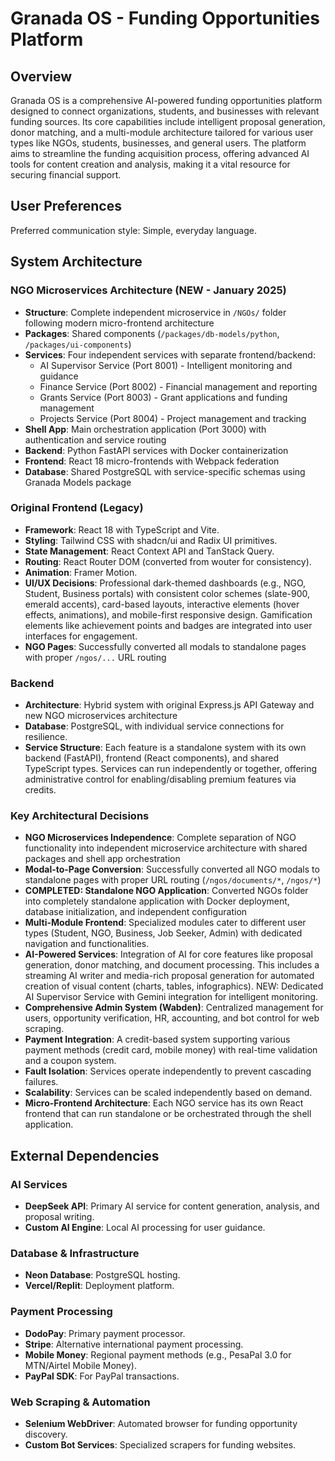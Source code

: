 # Granada OS - Funding Opportunities Platform

## Overview

Granada OS is a comprehensive AI-powered funding opportunities platform designed to connect organizations, students, and businesses with relevant funding sources. Its core capabilities include intelligent proposal generation, donor matching, and a multi-module architecture tailored for various user types like NGOs, students, businesses, and general users. The platform aims to streamline the funding acquisition process, offering advanced AI tools for content creation and analysis, making it a vital resource for securing financial support.

## User Preferences

Preferred communication style: Simple, everyday language.

## System Architecture

### NGO Microservices Architecture (NEW - January 2025)
- **Structure**: Complete independent microservice in `/NGOs/` folder following modern micro-frontend architecture
- **Packages**: Shared components (`/packages/db-models/python`, `/packages/ui-components`)
- **Services**: Four independent services with separate frontend/backend:
  - AI Supervisor Service (Port 8001) - Intelligent monitoring and guidance
  - Finance Service (Port 8002) - Financial management and reporting  
  - Grants Service (Port 8003) - Grant applications and funding management
  - Projects Service (Port 8004) - Project management and tracking
- **Shell App**: Main orchestration application (Port 3000) with authentication and service routing
- **Backend**: Python FastAPI services with Docker containerization
- **Frontend**: React 18 micro-frontends with Webpack federation
- **Database**: Shared PostgreSQL with service-specific schemas using Granada Models package

### Original Frontend (Legacy)
- **Framework**: React 18 with TypeScript and Vite.
- **Styling**: Tailwind CSS with shadcn/ui and Radix UI primitives.
- **State Management**: React Context API and TanStack Query.
- **Routing**: React Router DOM (converted from wouter for consistency).
- **Animation**: Framer Motion.
- **UI/UX Decisions**: Professional dark-themed dashboards (e.g., NGO, Student, Business portals) with consistent color schemes (slate-900, emerald accents), card-based layouts, interactive elements (hover effects, animations), and mobile-first responsive design. Gamification elements like achievement points and badges are integrated into user interfaces for engagement.
- **NGO Pages**: Successfully converted all modals to standalone pages with proper `/ngos/...` URL routing

### Backend
- **Architecture**: Hybrid system with original Express.js API Gateway and new NGO microservices architecture
- **Database**: PostgreSQL, with individual service connections for resilience.
- **Service Structure**: Each feature is a standalone system with its own backend (FastAPI), frontend (React components), and shared TypeScript types. Services can run independently or together, offering administrative control for enabling/disabling premium features via credits.

### Key Architectural Decisions
- **NGO Microservices Independence**: Complete separation of NGO functionality into independent microservice architecture with shared packages and shell app orchestration
- **Modal-to-Page Conversion**: Successfully converted all NGO modals to standalone pages with proper URL routing (`/ngos/documents/*`, `/ngos/*`)
- **COMPLETED: Standalone NGO Application**: Converted NGOs folder into completely standalone application with Docker deployment, database initialization, and independent configuration
- **Multi-Module Frontend**: Specialized modules cater to different user types (Student, NGO, Business, Job Seeker, Admin) with dedicated navigation and functionalities.
- **AI-Powered Services**: Integration of AI for core features like proposal generation, donor matching, and document processing. This includes a streaming AI writer and media-rich proposal generation for automated creation of visual content (charts, tables, infographics). NEW: Dedicated AI Supervisor Service with Gemini integration for intelligent monitoring.
- **Comprehensive Admin System (Wabden)**: Centralized management for users, opportunity verification, HR, accounting, and bot control for web scraping.
- **Payment Integration**: A credit-based system supporting various payment methods (credit card, mobile money) with real-time validation and a coupon system.
- **Fault Isolation**: Services operate independently to prevent cascading failures.
- **Scalability**: Services can be scaled independently based on demand.
- **Micro-Frontend Architecture**: Each NGO service has its own React frontend that can run standalone or be orchestrated through the shell application.

## External Dependencies

### AI Services
- **DeepSeek API**: Primary AI service for content generation, analysis, and proposal writing.
- **Custom AI Engine**: Local AI processing for user guidance.

### Database & Infrastructure
- **Neon Database**: PostgreSQL hosting.
- **Vercel/Replit**: Deployment platform.

### Payment Processing
- **DodoPay**: Primary payment processor.
- **Stripe**: Alternative international payment processing.
- **Mobile Money**: Regional payment methods (e.g., PesaPal 3.0 for MTN/Airtel Mobile Money).
- **PayPal SDK**: For PayPal transactions.

### Web Scraping & Automation
- **Selenium WebDriver**: Automated browser for funding opportunity discovery.
- **Custom Bot Services**: Specialized scrapers for funding websites.